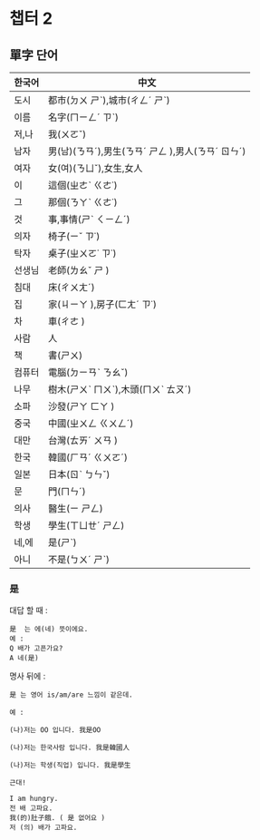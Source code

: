 챕터 2
===========================
## 單字  단어

|한국어|中文|
|---|---
|도시|都市(ㄉㄨ ㄕˋ),城市(ㄔㄥˊ ㄕˋ)|
|이름|名字(ㄇㄧㄥˊ ㄗˋ)|
|저,나|我(ㄨㄛˇ)|
|남자|男(남)(ㄋㄢˊ),男生(ㄋㄢˊ ㄕㄥ ),男人(ㄋㄢˊ ㄖㄣˊ)|
|여자|女(여)(ㄋㄩˇ),女生,女人|
|이|這個(ㄓㄜˋ ㄍㄜ˙)|
|그|那個(ㄋㄚˋ ㄍㄜ˙)|
|것|事,事情(ㄕˋ ㄑㄧㄥˊ)|
|의자|椅子(ㄧˇ ㄗ˙)|
|탁자|桌子(ㄓㄨㄛ˙ ㄗ˙)|
|선생님|老師(ㄌㄠˇ ㄕ )|
|침대|床(ㄔㄨㄤˊ)|
|집|家(ㄐㄧㄚ ),房子(ㄈㄤˊ ㄗ˙)|
|차|車(ㄔㄜ )|
|사람|人|
|책|書(ㄕㄨ)|
|컴퓨터|電腦(ㄉㄧㄢˋ ㄋㄠˇ)|
|나무|樹木(ㄕㄨˋ ㄇㄨˋ),木頭(ㄇㄨˋ ㄊㄡˊ)|
|소파|沙發(ㄕㄚ ㄈㄚ )|
|중국|中國(ㄓㄨㄥ ㄍㄨㄥˊ)|
|대만|台灣(ㄊㄞˊ ㄨㄢ )|
|한국|韓國(ㄏㄢˊ ㄍㄨㄛˊ)|
|일본|日本(ㄖˋ ㄅㄣˇ)|
|문|門(ㄇㄣˊ)|
|의사|醫生(ㄧ ㄕㄥ)|
|학생|學生(ㄒㄩㄝˊ ㄕㄥ)|
|네,에|是(ㄕˋ)|
|아니|不是(ㄅㄨˊ ㄕˋ)|

### 是

대답 할 때 :
	
	是  는 에(네) 뜻이에요.
	예 : 
	Q 배가 고픈가요? 
	A 네(是)

명사 뒤에 :

	是 는 영어 is/am/are 느낌이 같은데.
	
	예 :
	
	(나)저는 OO 입니다. 我是OO
	
	(나)저는 한국사람 입니다. 我是韓國人
	
	(나)저는 학생(직업) 입니다. 我是學生
	
	근대!
	
	I am hungry.
	전 배 고파요.
	我(的)肚子餓. ( 是 없어요 )
	저 (의) 배가 고파요.
	
